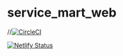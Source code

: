 # service_mart_web
//[![CircleCI](https://circleci.com/gh/Dendekky/service_mart_web.svg?style=svg&circle-token=dce55f789b54f521643eb8648e23dc5926cdbae9)](https://circleci.com/gh/Dendekky/service_mart_web)

[![Netlify Status](https://api.netlify.com/api/v1/badges/6eff31b3-9b69-46d7-9935-3947395e295c/deploy-status)](https://app.netlify.com/sites/servicemart/deploys)

